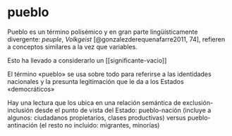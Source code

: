 # pueblo
 
Pueblo es un término polisémico y en gran parte lingüísticamente divergente: *peuple*, *Volkgeist* [@gonzalezderequenafarre2011, 74], refieren a conceptos similares a la vez que variables.

Esto ha llevado a considerarlo un [[significante-vacio]]

El término «pueblo» se usa sobre todo para referirse a las identidades nacionales y la presunta legitimación que le da a los Estados «democráticos»

Hay una lectura que los ubica en una relación semántica de exclusión-inclusión desde el punto de vista del Estado: pueblo-nación (incluye a algunos: ciudadanos propietarios, clases productivas) versus pueblo-antinación (el resto no incluido: migrantes, minorías)
